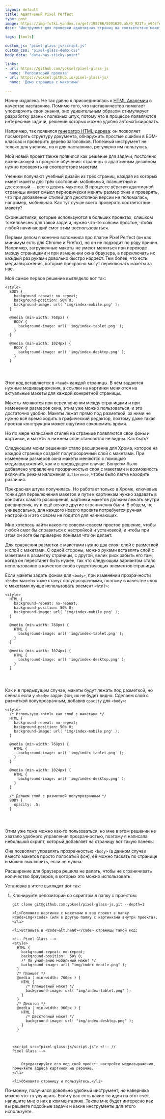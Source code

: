 ```yaml
---
layout: default
title: Адаптивный Pixel Perfect
type: post
image: https://img-fotki.yandex.ru/get/195786/5091629.a5/0_9217a_e94cfdc0_orig
desc: "Инструмент для проверки адаптивных страниц на соответствие макетам"

tags: [tools]

custom_js: "pixel-glass-js/script.js"
custom_css: "pixel-glass-demo.css"
body_data: "data-has-sticky-point"

links:
- url: https://github.com/yoksel/pixel-glass-js
  name: 'Репозиторий проекта'
- url: https://yoksel.github.io/pixel-glass-js/
  name: 'Демо страница с макетами'

---
```


Начну издалека. Не так давно я присоединилась к <a href="https://htmlacademy.ru">HTML Академии</a> в качестве наставника. Помимо того, что наставничество помогает упорядочить свои знания, оно удивительным образом стимулирует разработку разных полезных штук, потому что в процессе появляются интересные задачи, решение которых можно удобно автоматизировать.<!--more-->

Например, так появился <a href="http://yoksel.github.io/html-tree/">генератор HTML-дерева</a>: он позволяет посмотреть структуру документа, обнаружить простые ошибки в БЭМ-классах и проверить дерево заголовков. Полезный инструмент не только для ученика, но и для наставника, регулярно им пользуюсь.

Мой новый проект также появился как решение для задачи, постоянно возникающей в процессе обучения: страницы с адаптивным дизайном нужно проверять на соответствие макетам.

Ученики получают учебный дизайн из трёх страниц, каждая из которых имеет макеты для трёх состояний: мобильный, планшетный и десктопный — всего девять макетов. В процессе вёрстки адаптивной страницы имеет смысл периодически менять размер окна и проверять, что при добавлении стилей для десктопной версии не поломалась, например, мобильная. Как тут лучше всего проверять соответствие макету?

Скриншотилки, которые используются в больших проектах, слишком тяжеловесны для такой задачи, нужно что-то совсем простое, чтобы любой начинающий смог этим воспользоваться.

Первым делом я конечно вспомнила про плагин Pixel Perfect (он как минимум есть для Chrome и Firefox), но он не подходит по ряду причин. Например, загруженные макеты не умеют меняться при переходе между страницами и при изменении окна браузера, а переключать их каждый раз руками довольно быстро надоест. Тем более, что есть медиавыражения, которые прекрасно могут переключать макеты за нас.

Моё самое первое решение выглядело вот так:

<pre><code class="language-markup">&lt;style>
  BODY {
    background-repeat: no-repeat;
    background-position: 50% 0;
    background-image: url( 'img/index-mobile.png' );
  }

  @media (min-width: 768px) {
    BODY {
      background-image: url( 'img/index-tablet.png' );
    }
  }

  @media (min-width: 1024px) {
    BODY {
      background-image: url( 'img/index-desktop.png' );
    }
  }
</style>
</code></pre>

Этот код вставляется в <code>&lt;head></code> каждой страницы. В нём задаются нужные медиавыражения, а ссылки на картинки меняются на актуальные макеты для каждой конкретной страницы.

Макеты меняются при переключении между страницами и при изменении размеров окна, этим уже можно пользоваться, и это достаточно удобно. Макеты лежат прямо под разметкой, за ними не нужно всё время ходить в графический редактор, поэтому даже такая простая конструкция может ощутимо сэкономить время.

Но по мере написания стилей на странице появляются свои фоны и картинки, и макеты в нижнем слое становятся не видны. Как быть?

Следующим моим решением стало расширение для Хрома, которое на каждой странице создаёт полупрозрачный слой с макетами. При изменении размеров окна макеты меняются с помощью медиавыражений, как и в предыдущем случае. Бонусом было добавлено управление прозрачностью слоя с макетами и возможность включить режим наложения <code>difference</code>, чтобы было легче находить различия.

Прекрасная штука получилась. Но работает только в Хроме, ключевые точки для переключения макетов и пути к картинкам нужно задавать в конфигах самого расширения, картинки макетов должны лежать внутри расширения, ну и ещё всякие другие ограничения были. В общем, не универсально, для каждого нового проекта потребуется ручная настройка и это совсем не годится для начинающих.

Мне хотелось найти какое-то совсем-совсем простое решение, чтобы любой смог бы справиться с настройкой и установкой, и чтобы при этом он хотя бы примерно понимал что он делает.

Для сравнения разметки с макетами нужно два слоя: слой с разметкой и слой с макетами. С одной стороны, можно руками вставлять слой с макетами в разметку страницы, с другой, велик риск забыть его там, когда он перестанет быть нужен, так что следующим вариантом стало использование в качестве слоёв существующих элементов страницы.

Если макеты задать фоном для <code>&lt;body></code>, при изменении прозрачности <code>&lt;body></code> макеты тоже станут полупрозрачными, поэтому в качестве слоя с макетами лучше использовать элемент <code>&lt;html></code>:

<pre><code class="language-markup">&lt;style>
  HTML {
    background-repeat: no-repeat;
    background-position: 50% 0;
    background-image: url( 'img/index-mobile.png' );
  }

  @media (min-width: 768px) {
    HTML {
      background-image: url( 'img/index-tablet.png' );
    }
  }

  @media (min-width: 1024px) {
    HTML {
      background-image: url( 'img/index-desktop.png' );
    }
  }
</style>
</code></pre>

Как и в предыдущем случае, макеты будут лежать под разметкой, но сейчас если у <code>&lt;body></code> задан фон, их не будет видно. Сделаем слой с разметкой полупрозрачным, добавив <code>opacity</code> для <code>&lt;body></code>:

<pre><code class="language-markup">&lt;style>
  /* Используем &lt;html> как слой с макетами */
  HTML {
    background-repeat: no-repeat;
    background-position: 50% 0;
    background-image: url( 'img/index-mobile.png' );
  }

  @media (min-width: 768px) {
    HTML {
      background-image: url( 'img/index-tablet.png' );
    }
  }

  @media (min-width: 1024px) {
    HTML {
      background-image: url( 'img/index-desktop.png' );
    }
  }

  /* Делаем слой с разметкой полупрозрачным */
  BODY {
    opacity: .5;
  }
</style>
</code></pre>

Этим уже тоже можно как-то пользоваться, но мне в этом решении не хватало удобного управления прозрачностью, поэтому я написала небольшой скрипт, который добавляет на страницу вот такую панель:

<div class="sticky-container">
    <div class="sticky-point"></div>
</div>

Она позволяет управлять прозрачностью <code>&lt;body></code> (в данном случае вместо макетов просто полосатый фон), её можно таскать по странице и можно выключить, если не нужна.

Расширение для браузера решила не делать, чтобы не ограничивать количество браузеров, в которых это можно использовать.

Установка в итоге выглядит вот так:

<ol class="list list--has-codes">
    <li>Клонируйте репозиторий со скриптом в папку с проектом:
        <pre><code class="language-markup">git clone git@github.com:yoksel/pixel-glass-js.git --depth=1</code></pre>
    </li>

    <li>Положите картинки с макетами в ваш проект в папку <code>img</code> (или в другую папку с картинками внутри проекта).</li>

    <li>Вставьте в <code>&lt;head></code> страницы такой код:

<pre><code class="language-markup">&lt;!-- Pixel Glass -->
&lt;style>
  HTML {
    background-repeat: no-repeat;
    background-position:  50% 0;
    /* По умолчанию мобильный макет */
    background-image: url( "img/index-mobile.png" );
  }
  /* Планшет */
  @media ( min-width: 760px ) {
    HTML {
      /* Планшетный макет */
      background-image: url( "img/index-tablet.png" );
    }
  }
  /* Десктоп */
  @media ( min-width: 960px ) {
    HTML {
      /* Десктопный макет */
      background-image: url( "img/index-desktop.png" );
    }
  }
</style>
&lt;script src="pixel-glass-js/script.js"></script>
&lt;!-- // Pixel Glass --></code></pre>

        Отредактируйте его под свой проект: настройте медиавыражения, поменяйте адреса картинок на рабочие.
    </li>

    <li>Обновите страницу и пользуйтесь.</li>
</ol>

По-моему, получился довольно удобный инструмент, но наверняка можно что-то улучшить. Если у вас есть какие-то идеи на этот счёт, напишите мне о них в комментариях. Также мне будет интересно как вы решаете подобные задачи и какие инструменты для этого используете.
